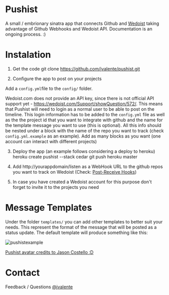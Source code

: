 Pushist
=======

A small / embrionary sinatra app that connects Github and [Wedoist](http://wedoist.com) taking advantage of Github Webhooks and Wedoist API.
Documentation is an ongoing process. :)

Instalation
=======
1. Get the code
    git clone https://github.com/jvalente/pushist.git

2. Configure the app to post on your projects
   
  Add a `config.yml`file to the `config/` folder.

  Wedoist.com does not provide an API key, since there is not official API support yet - https://wedoist.com/Support/showQuestion/572/. This means that Pushist will need to login as a normal user to be able to post on the timeline. This login information has to be added to the `config.yml` file as well as the the project id that you want to integrate with github and the name for the template message you want to use (this is optional). All this info should be nested under a block with the name of the repo you want to track (check `config.yml.example` as an example). Add as many blocks as you want (one account can interact with different projects)
  

3. Deploy the app (an example follows considering a deploy to heroku)
    heroku create pushist --stack cedar
    git push heroku master

4. Add http://yourappdomain/listen as a WebHook URL to the github repos you want to track on Wedoist (Check: [Post-Receive Hooks](https://help.github.com/articles/post-receive-hooks))

5. In case you have created a Wedoist account for this purpose don't forget to invite it to the projects you need

Message Templates
=======

Under the folder `templates/` you can add other templates to better suit your needs. This represent the format of the message that will be posted as a status update. The default template will produce something like this:

![pushistexample](http://f.cl.ly/items/3m1h3l0B3o430T0U2P0c/Screen%20Shot%202012-07-05%20at%205.36.02%20PM.png)

[Pushist avatar credits to Jason Costello :D](http://http://octodex.github.com/supportcat/)


Contact
=======

Feedback / Questions [@jvalente](http://twitter.com/jvalente)
